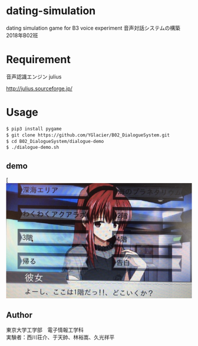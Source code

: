 # dating-simulation
dating simulation game for B3 voice experiment
音声対話システムの構築2018年B02班

# Requirement
音声認識エンジン julius

http://julius.sourceforge.jp/


# Usage
```bash
$ pip3 install pygame
$ git clone https://github.com/YGlacier/B02_DialogueSystem.git
$ cd B02_DialogueSystem/dialogue-demo
$ ./dialogue-demo.sh
```

## demo

[![ゲーム画面](https://github.com/Sosuke115/dating-simulation/blob/master/demo.png "サンプル")

## Author

東京大学工学部　電子情報工学科  
実験者：西川荘介、于天帥、林裕嵩、久光祥平
